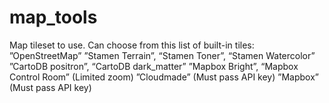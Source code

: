 # map_tools

Map tileset to use. Can choose from this list of built-in tiles:
”OpenStreetMap”
”Stamen Terrain”, “Stamen Toner”, “Stamen Watercolor”
”CartoDB positron”, “CartoDB dark_matter”
”Mapbox Bright”, “Mapbox Control Room” (Limited zoom)
”Cloudmade” (Must pass API key)
”Mapbox” (Must pass API key)
